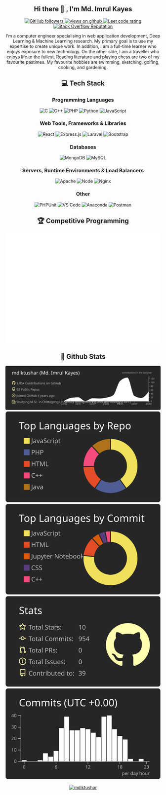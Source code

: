 <h2 align="center"> Hi there 👋 , I'm Md. Imrul Kayes <br/></h2> 
<div align="center">

<!--- ........................................................Links................................................................ --->

<p align="center">
  <a href="https://github.com/mdiktushar" >
    <img alt="GitHub followers" src="https://img.shields.io/github/followers/mdiktushar?label=Github%20followers">
  </a> 
  <a href="https://github.com/mdiktushar" >
    <img src="https://komarev.com/ghpvc/?username=mdiktushar&label=Views&color=green" alt="views on github" />
  </a>
  <a href="https://leetcode.com/mdiktushar/">
    <img src="https://cp-logo.vercel.app/leetcode/mdiktushar" alt="Leet code rating" />
  </a>
  <a href="https://stackoverflow.com/users/14591824/md-imrul-kayes">
    <img alt="Stack Overflow Reputation" src="https://img.shields.io/stackexchange/stackoverflow/r/14591824?color=orange&label=reputation&logo=stackoverflow">
  </a>	
</p>

<!--- ........................................................Introduction................................................................ --->

I'm a computer engineer specialising in web application development, Deep Learning & Machine Learning research. My primary goal is to use my expertise to create unique work. In addition, I am a full-time learner who enjoys exposure to new technology. <be>
On the other side, I am a traveller who enjoys life to the fullest. Reading literature and playing chess are two of my favourite pastimes. My favourite hobbies are swimming, sketching, golfing, cooking, and gardening.

</div>



<!--- ................................................Tech Stack........................................................................ --->
<h2 align="center">
💻 Tech Stack
</h2>

<div align="center">
	
### Programming Languages

![C](https://img.shields.io/badge/-C-00599C?logo=c&logoColor=white&style=flat)
![C++](https://img.shields.io/badge/-C%2B%2B-00599C?logo=c%2B%2B&logoColor=white&style=flat)
![PHP](https://img.shields.io/badge/-PHP-777BB4?logo=php&logoColor=white&style=flat)
![Python](https://img.shields.io/badge/-Python-3776AB?logo=python&logoColor=white&style=flat)
![JavaScript](https://img.shields.io/badge/-JavaScript-F7DF1E?logo=javascript&logoColor=black&style=flat)




### Web Tools, Frameworks & Libraries

![React](https://img.shields.io/badge/React-%2361DAFB.svg?style=flat-square&logo=react&logoColor=white)
![Express.js](https://img.shields.io/badge/express.js-%23404d59.svg?style=flat-square&logo=express&logoColor=%2361DAFB) 
![Laravel](https://img.shields.io/badge/laravel-%23FF2D20.svg?style=flat-square&logo=laravel&logoColor=white) 
![Bootstrap](https://img.shields.io/badge/bootstrap-%23563D7C.svg?style=flat-square&logo=bootstrap&logoColor=white)


### Databases

![MongoDB](https://img.shields.io/badge/MongoDB-%234ea94b.svg?style=flat-square&logo=mongodb&logoColor=white) 
![MySQL](https://img.shields.io/badge/-MySQL-4479A1?logo=mysql&logoColor=white&style=flat)

### Servers, Runtime Environments & Load Balancers

![Apache](https://img.shields.io/badge/apache-%23D42029.svg?style=flat-square&logo=apache&logoColor=white)
![Node](https://img.shields.io/badge/node.js-6DA55F?style=flat-square&logo=node.js&logoColor=white)
![Nginx](https://img.shields.io/badge/nginx-%23009639.svg?style=flat-square&logo=nginx&logoColor=white)
  
### Other

![PHPUnit](https://img.shields.io/badge/PHPUnit-%23080B8C.svg?style=flat-square&logo=php&logoColor=white)
![VS Code](https://img.shields.io/badge/VS%20Code-%23007ACC.svg?style=flat-square&logo=visual-studio-code&logoColor=white)
![Anaconda](https://img.shields.io/badge/Anaconda-%2344A833.svg?style=flat-square&logo=anaconda&logoColor=white)
![Postman](https://img.shields.io/badge/Postman-FF6C37?style=flat-square&logo=postman&logoColor=white)

</div>


<!--- ................................................Compititive Programming........................................................................ --->
<h2 align="center">
🏆 Competitive Programming
</h2>
<div align="center">
	
![](https://raw.githubusercontent.com/mdiktushar/cf-stats/main/output/light_card.svg)
</div>





<!--- .................................................🤝 Github Stats....................................................................... --->
<h2 align="center">🤝 Github Stats</h2>
<!-- <p align="center"><img align="left" src="https://github-readme-stats.vercel.app/api/top-langs?username=mdiktushar&show_icons=true&locale=en&layout=compact" alt="mdiktushar" /></p> -->
<!-- <p align="center">&nbsp;<img align="center" src="https://github-readme-stats.vercel.app/api?username=mdiktushar&show_icons=true&locale=en" alt="mdiktushar" /></p> -->

<div align="center">
	
[![](https://raw.githubusercontent.com/mdiktushar/mdiktushar-readme/master/profile-summary-card-output/apprentice/0-profile-details.svg)](https://github.com/vn7n24fzkq/github-profile-summary-cards)
[![](https://raw.githubusercontent.com/mdiktushar/mdiktushar-readme/master/profile-summary-card-output/apprentice/1-repos-per-language.svg)](https://github.com/vn7n24fzkq/github-profile-summary-cards) [![](https://raw.githubusercontent.com/mdiktushar/mdiktushar-readme/master/profile-summary-card-output/apprentice/2-most-commit-language.svg)](https://github.com/vn7n24fzkq/github-profile-summary-cards)
[![](https://raw.githubusercontent.com/mdiktushar/mdiktushar-readme/master/profile-summary-card-output/apprentice/3-stats.svg)](https://github.com/vn7n24fzkq/github-profile-summary-cards) [![](https://raw.githubusercontent.com/mdiktushar/mdiktushar-readme/master/profile-summary-card-output/apprentice/4-productive-time.svg)](https://github.com/vn7n24fzkq/github-profile-summary-cards)
</div>
<p align="center"> <a align="center" href="https://github.com/ryo-ma/github-profile-trophy"><img src="https://github-profile-trophy.vercel.app/?username=mdiktushar" alt="mdiktushar" /></a> </p>

